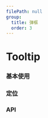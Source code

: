 ```yaml
---
filePath: null
group:
  title: 弹框
  order: 3
---
```


# Tooltip

### 基本使用

<code src='./demo.tsx'></code>

### 定位

<code src='./demo02.tsx'></code>

### API

<API hideTitle src='./Tooltip.tsx'></API>
